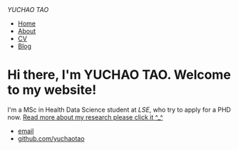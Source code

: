 <html>
	<head>
		<em>YUCHAO TAO</em>
	</head>
	<body>
		<nav>
    		<ul>
        		<li><a href="/">Home</a></li>
	        	<li><a href="/about">About</a></li>
        		<li><a href="https://github.com/YuChao-Tao/Yuchao219.github.io/blob/gh-pages/Yuchao%20Tao-CV.pdf">CV</a></li>
        		<li><a href="/blog">Blog</a></li>
    		</ul>
		</nav>
		<div class="container">
    		<div class="blurb">
        		<h1>Hi there, I'm YUCHAO TAO. Welcome to my website!</h1>
				<p>I'm a MSc in Health Data Science student at <em>LSE</em>, who try to apply for a PHD now. <a href="/about">Read more about my research please click it ^_^</a></p>
    		</div><!-- /.blurb -->
		</div><!-- /.container -->
		<footer>
    		<ul>
        		<li><a href="Y.Tao19@lse.ac.uk">email</a></li>
        		<li><a href="https://github.com/yuchaotao">github.com/yuchaotao</a></li>
			</ul>
		</footer>
	</body>
</html>
